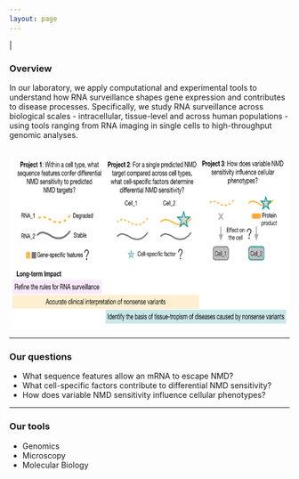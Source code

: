 ```yaml
---
layout: page
---
```


|

### Overview  
In our laboratory, we apply computational and experimental tools to understand how RNA surveillance shapes gene expression and contributes to disease processes. Specifically, we study RNA surveillance across biological scales - intracellular, tissue-level and across human populations - using tools ranging from RNA imaging in single cells to high-throughput genomic analyses.  

<br>
<img src="/img/research-overview.png" style="width:750px !important;height:308px !important;" />
<br>

---

### Our questions  

* What sequence features allow an mRNA to escape NMD?  
* What cell-specific factors contribute to differential NMD sensitivity?  
* How does variable NMD sensitivity influence cellular phenotypes?  

---

### Our tools

* Genomics   
* Microscopy    
* Molecular Biology    
